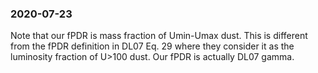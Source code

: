 ### 2020-07-23 ###
Note that our fPDR is mass fraction of Umin-Umax dust. This is different from the fPDR definition in DL07 Eq. 29 where they consider it as the luminosity fraction of U>100 dust. Our fPDR is actually DL07 gamma. 

